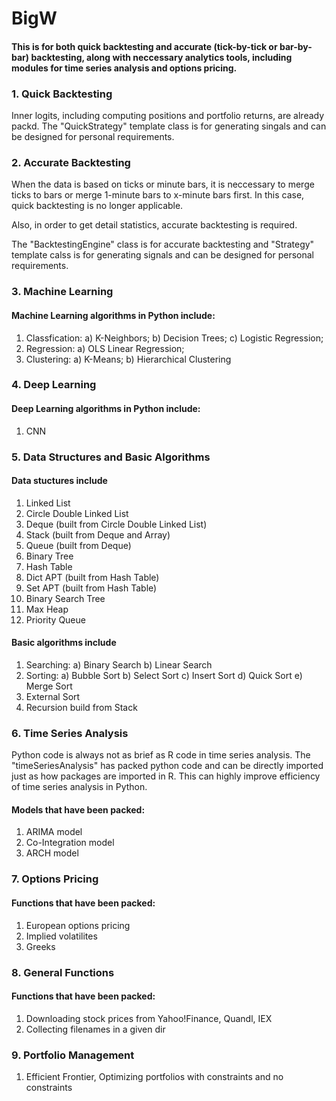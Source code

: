 # BigW

#### This is for both quick backtesting and accurate (tick-by-tick or bar-by-bar) backtesting, along with neccessary analytics tools, including modules for time series analysis and options pricing.

### 1. Quick Backtesting

Inner logits, including computing positions and portfolio returns, are already packd. The "QuickStrategy" template class is for generating singals and can be designed for personal requirements.

### 2. Accurate Backtesting

When the data is based on ticks or minute bars, it is neccessary to merge ticks to bars or merge 1-minute bars to x-minute bars first. In this case, quick backtesting is no longer applicable. 

Also, in order to get detail statistics, accurate backtesting is required.

The "BacktestingEngine" class is for accurate backtesting and "Strategy" template calss is for generating signals and can be designed for personal requirements.

### 3. Machine Learning
#### Machine Learning algorithms in Python include:
1) Classfication:
   a) K-Neighbors;
   b) Decision Trees;
   c) Logistic Regression;
2) Regression:
   a) OLS Linear Regression;
3) Clustering:
   a) K-Means;
   b) Hierarchical Clustering 

### 4. Deep Learning
#### Deep Learning algorithms in Python include:
1) CNN

### 5. Data Structures and Basic Algorithms
#### Data stuctures include
1) Linked List
2) Circle Double Linked List
3) Deque (built from Circle Double Linked List)
4) Stack (built from Deque and Array)
5) Queue (built from Deque)
6) Binary Tree
7) Hash Table
8) Dict APT (built from Hash Table)
9) Set APT (built from Hash Table)
10) Binary Search Tree
11) Max Heap
12) Priority Queue
#### Basic algorithms include
1) Searching: a) Binary Search b) Linear Search
2) Sorting: a) Bubble Sort b) Select Sort c) Insert Sort d) Quick Sort e) Merge Sort
3) External Sort
4) Recursion build from Stack
  
### 6. Time Series Analysis
Python code is always not as brief as R code in time series analysis. The "timeSeriesAnalysis" has packed python code and can be directly imported just as how packages are imported in R. This can highly improve efficiency of time series analysis in Python.

#### Models that have been packed:
1) ARIMA model
2) Co-Integration model
3) ARCH model

### 7. Options Pricing
#### Functions that have been packed:
1) European options pricing
2) Implied volatilites
3) Greeks

### 8. General Functions
#### Functions that have been packed:
1) Downloading stock prices from Yahoo!Finance, Quandl, IEX
2) Collecting filenames in a given dir
 
### 9. Portfolio Management
1) Efficient Frontier, Optimizing portfolios with constraints and no constraints

